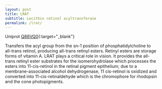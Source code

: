 ```yaml
---
layout: post
title: LRAT
subtitle: Lecithin retinol acyltransferase
permalink: /lrat/
---
```



Uniprot [Q86VQ0](http://www.uniprot.org/uniprot/Q86VQ0){:target="_blank"}

Transfers the acyl group from the sn-1 position of phosphatidylcholine to all-trans retinol, 
producing all-trans retinyl esters. Retinyl esters are storage forms of vitamin A. 
LRAT plays a critical role in vision. It provides the all-trans retinyl ester substrates 
for the isomerohydrolase which processes the esters into 11-cis-retinol in the retinal pigment 
epithelium; due to a membrane-associated alcohol dehydrogenase, 11 cis-retinol is oxidized and converted 
into 11-cis-retinaldehyde which is the chromophore for rhodopsin and the cone photopigments.
